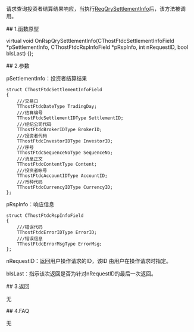 <p>请求查询投资者结算结果响应，当执行<a href="../../CTHOSTFTDCTRADERSPI/REQQRYSETTLEMENTINFO/">ReqQrySettlementInfo</a>后，该方法被调用。</p>
<span class="anchor" id="346817c6-a1d9-4788-9bc2-e6b2fd881147"></span>
## 1.函数原型
<p>virtual void OnRspQrySettlementInfo(CThostFtdcSettlementInfoField *pSettlementInfo, CThostFtdcRspInfoField *pRspInfo, int nRequestID, bool bIsLast) {};</p>
<span class="anchor" id="f58eaaa9-0e6e-4df2-8bc7-9298126a9c50"></span>
## 2.参数
<p>pSettlementInfo：投资者结算结果</p>
<pre><code>struct CThostFtdcSettlementInfoField
{
    ///交易日
    TThostFtdcDateType TradingDay;
    ///结算编号
    TThostFtdcSettlementIDType SettlementID;
    ///经纪公司代码
    TThostFtdcBrokerIDType BrokerID;
    ///投资者代码
    TThostFtdcInvestorIDType InvestorID;
    ///序号
    TThostFtdcSequenceNoType SequenceNo;
    ///消息正文
    TThostFtdcContentType Content;
    ///投资者帐号
    TThostFtdcAccountIDType AccountID;
    ///币种代码
    TThostFtdcCurrencyIDType CurrencyID;
};
</code></pre>
<p>pRspInfo：响应信息</p>
<pre><code>struct CThostFtdcRspInfoField
{
    ///错误代码
    TThostFtdcErrorIDType ErrorID;
    ///错误信息
    TThostFtdcErrorMsgType ErrorMsg;
};
</code></pre>
<p>nRequestID：返回用户操作请求的ID，该ID 由用户在操作请求时指定。</p>
<p>bIsLast：指示该次返回是否为针对nRequestID的最后一次返回。</p>
<span class="anchor" id="60b457ea-b4e1-481e-9c7c-2fb9b316e237"></span>
## 3.返回
<p>无</p>
<span class="anchor" id="006d1a86-78d5-446e-927f-c690bc1156bb"></span>
## 4.FAQ
<p>无</p>
